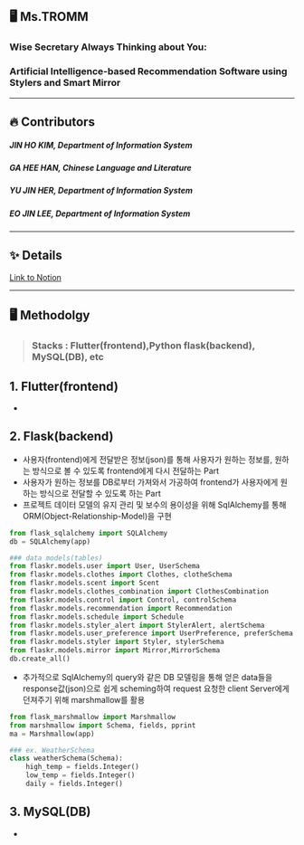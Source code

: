 ## 🖥️ Ms.TROMM

### Wise Secretary Always Thinking about You:

### Artificial Intelligence-based Recommendation Software using Stylers and Smart Mirror

---

## 🔥 Contributors

##### JIN HO KIM, Department of Information System

##### GA HEE HAN, Chinese Language and Literature

##### YU JIN HER, Department of Information System

##### EO JIN LEE, Department of Information System

---

## ✨ Details

[Link to Notion](https://dot-nasturtium-ee3.notion.site/Ms-TROMM-60cbd1c9759f438e8e7ede45385a6d1b)

---

## 🖥️ Methodolgy

> ### **Stacks :** Flutter(frontend),Python flask(backend), MySQL(DB), etc

## 1. Flutter(frontend)

-

## 2. Flask(backend)

- 사용자(frontend)에게 전달받은 정보(json)를 통해 사용자가 원하는 정보를, 원하는 방식으로 볼 수 있도록 frontend에게 다시 전달하는 Part
- 사용자가 원하는 정보를 DB로부터 가져와서 가공하여 frontend가 사용자에게 원하는 방식으로 전달할 수 있도록 하는 Part
- 프로젝트 데이터 모델의 유지 관리 및 보수의 용이성을 위해 SqlAlchemy를 통해 ORM(Object-Relationship-Model)을 구현

```python
from flask_sqlalchemy import SQLAlchemy
db = SQLAlchemy(app)

### data models(tables)
from flaskr.models.user import User, UserSchema
from flaskr.models.clothes import Clothes, clotheSchema
from flaskr.models.scent import Scent
from flaskr.models.clothes_combination import ClothesCombination
from flaskr.models.control import Control, controlSchema
from flaskr.models.recommendation import Recommendation
from flaskr.models.schedule import Schedule
from flaskr.models.styler_alert import StylerAlert, alertSchema
from flaskr.models.user_preference import UserPreference, preferSchema
from flaskr.models.styler import Styler, stylerSchema
from flaskr.models.mirror import Mirror,MirrorSchema
db.create_all()
```

- 추가적으로 SqlAlchemy의 query와 같은 DB 모델링을 통해 얻은 data들을 response값(json)으로 쉽게 scheming하여 request 요청한 client Server에게 던져주기 위해 marshmallow를 활용

```python
from flask_marshmallow import Marshmallow
from marshmallow import Schema, fields, pprint
ma = Marshmallow(app)

### ex. WeatherSchema
class weatherSchema(Schema):
    high_temp = fields.Integer()
    low_temp = fields.Integer()
    daily = fields.Integer()
```

## 3. MySQL(DB)

-
